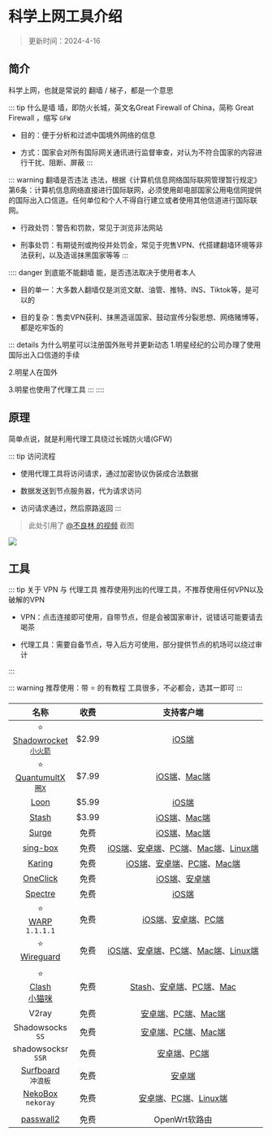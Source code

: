 # 科学上网工具介绍

> 更新时间：2024-4-16


## 简介

科学上网，也就是常说的 翻墙 / 梯子，都是一个意思


::: tip 什么是墙
墙，即防火长城，英文名Great Firewall of China，简称 Great Firewall ，缩写 `GFW`

* 目的：便于分析和过滤中国境外网络的信息

* 方式：国家会对所有国际网关通讯进行监督审查，对认为不符合国家的内容进行干扰、阻断、屏蔽
:::





::: warning 翻墙是否违法
违法，根据《计算机信息网络国际联网管理暂行规定》第6条：计算机信息网络直接进行国际联网，必须使用邮电部国家公用电信网提供的国际出入口信道。任何单位和个人不得自行建立或者使用其他信道进行国际联网。

* 行政处罚：警告和罚款，常见于浏览非法网站

* 刑事处罚：有期徒刑或拘役并处罚金，常见于兜售VPN、代搭建翻墙环境等非法获利，以及造谣抹黑国家等等
:::





:::: danger 到底能不能翻墙
能，是否违法取决于使用者本人

* 目的单一：大多数人翻墙仅是浏览文献、油管、推特、INS、Tiktok等，是可以的

* 目的复杂：售卖VPN获利、抹黑造谣国家、鼓动宣传分裂思想、网络赌博等，都是吃牢饭的

::: details 为什么明星可以注册国外账号并更新动态
1.明星经纪的公司办理了使用国际出入口信道的手续

2.明星人在国外

3.明星也使用了代理工具
:::
::::




## 原理

简单点说，就是利用代理工具绕过长城防火墙(GFW)

::: tip 访问流程
- 使用代理工具将访问请求，通过加密协议伪装成合法数据

- 数据发送到节点服务器，代为请求访问

- 访问请求通过，然后原路返回
:::


> 此处引用了 [@不良林 的视频](https://youtu.be/JfSJmPFiL_s?si=ZULTATzJN55H4on4) 截图


![](/proxy/proxy-01.png)



## 工具

::: tip 关于 VPN 与 代理工具
推荐使用列出的代理工具，不推荐使用任何VPN以及破解的VPN

* VPN：点击连接即可使用，自带节点，但是会被国家审计，说错话可能要请去喝茶

* 代理工具：需要自备节点，导入后方可使用，部分提供节点的机场可以绕过审计

:::



::: warning 推荐使用：带 ⭐ 的有教程
工具很多，不必都会，选其一即可
:::



| 名称 | 收费 | 支持客户端 |
|:-:|:-:|:-:|
| ⭐<br>[Shadowrocket<br>`小火箭`](./shadowrocket.md) | $2.99 | [iOS端](https://apps.apple.com/us/app/shadowrocket/id932747118) |
| ⭐<br>[QuantumultX<br>`圈X`](./quantumultX.md) | $7.99 | [iOS端](https://apps.apple.com/us/app/quantumult-x/id1443988620)、[Mac端](https://apps.apple.com/us/app/quantumult-x/id1443988620) |
| [Loon](https://nsloon.com/) | $5.99 | [iOS端](https://apps.apple.com/us/app/loon/id1373567447) |
| [Stash](https://stash.ws/) | $3.99 | [iOS端](https://apps.apple.com/us/app/stash-proxy-utility/id1596063349)、[Mac端](https://stash.ws/macos/pricing/) |
| [Surge](https://nssurge.com/) | 免费 | [iOS端](https://apps.apple.com/us/app/id1442620678)、[Mac端](https://nssurge.com/) |
| [sing-box](https://sing-box.sagernet.org/) | 免费 |  [iOS端](https://apps.apple.com/us/app/sing-box/id6451272673)、[安卓端](https://github.com/SagerNet/sing-box/releases)、[PC端](https://github.com/SagerNet/sing-box/releases)、[Mac端](https://github.com/SagerNet/sing-box/releases)、[Linux端](https://github.com/SagerNet/sing-box/releases) |
| [Karing](https://karing.app/) | 免费 | [iOS端](https://apps.apple.com/us/app/karing/id6472431552)、[安卓端](https://github.com/KaringX/karing/releases)、[PC端](https://github.com/KaringX/karing/releases)、[Mac端](https://apps.apple.com/us/app/karing/id6472431552) |
| [OneClick](https://oneclick.earth/) | 免费 | [iOS端](https://apps.apple.com/us/app/id1545555197)、[安卓端](https://oneclick.earth/) |
| [Spectre](https://proxy.spectreapp.xyz/) | 免费 | [iOS端](https://apps.apple.com/app/spectre-vpn/id1508712998) |
| ⭐<br>[WARP](./warp.md)<br>`1.1.1.1` | 免费 | [iOS端](https://apps.apple.com/us/app/id1423538627)、[安卓端](https://one.one.one.one/zh-Hans/)、[PC端](https://one.one.one.one/zh-Hans/) | [Mac端](https://one.one.one.one/zh-Hans/)、[Linux端](https://one.one.one.one/zh-Hans/) |
| ⭐<br>[Wireguard](./wireguard.md) | 免费 | [iOS端](https://apps.apple.com/us/app/wireguard/id1441195209)、[安卓端](https://www.wireguard.com/install/)、[PC端](https://www.wireguard.com/install/)、[Mac端](https://apps.apple.com/us/app/wireguard/id1451685025)、[Linux端](https://www.wireguard.com/install/) |
| |
| ⭐<br>[Clash<br>小猫咪](./Clash.md) | 免费 | [Stash](https://stash.ws/)、[安卓端](https://github.com/Yiov/Clash_For_Android/releases)、[PC端](https://github.com/Z-Siqi/Clash-for-Windows_Chinese/releases/tag/CFW)、[Mac](./Clash.md#其他软件) |
| V2ray | 免费 | [安卓端](https://github.com/2dust/v2rayNG/releases)、[PC端](https://github.com/2dust/v2rayN/releases)、[Mac端](https://github.com/yanue/V2rayU/releases) |
| Shadowsocks<br>`SS` | 免费 | [安卓端](https://github.com/shadowsocks/shadowsocks-android/releases)、[PC端](https://github.com/shadowsocks/shadowsocks-windows/releases)、[Mac端](https://github.com/shadowsocks/ShadowsocksX-NG/releases/) |
| shadowsocksr<br>`SSR` | 免费 | [安卓端](https://github.com/shadowsocksrr/shadowsocksr-android/releases)、[PC端](https://github.com/shadowsocksr-rm/shadowsocksr-csharp/releases) |
| [Surfboard](https://getsurfboard.com/)<br>`冲浪板` | 免费 | [安卓端](https://github.com/getsurfboard/surfboard/releases/) |
| [NekoBox](./NekoBox.md)<br>`nekoray` | 免费 | [安卓端](https://github.com/MatsuriDayo/NekoBoxForAndroid/releases)、[PC端](https://github.com/MatsuriDayo/nekoray/releases)、[Linux端](https://github.com/MatsuriDayo/nekoray/releases) |
| |
| [passwall2](https://github.com/xiaorouji/openwrt-passwall2/releases) | 免费 | OpenWrt软路由 |

